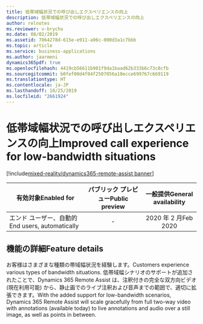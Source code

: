 ```yaml
---
title: 低帯域幅状況での呼び出しエクスペリエンスの向上
description: 低帯域幅状況での呼び出しエクスペリエンスの向上
author: relnotes
ms.reviewer: v-brycho
ms.date: 08/02/2019
ms.assetid: 7064278d-615e-e911-a96c-000d3a1c7bbb
ms.topic: article
ms.service: business-applications
ms.author: jaarmeni
dynamics365pdf: true
ms.openlocfilehash: 4419cb56611b901f9da1baad62b333b6c73c8cfb
ms.sourcegitcommit: b0fef00d4f04f2507056a10ecce699767c669119
ms.translationtype: HT
ms.contentlocale: ja-JP
ms.lasthandoff: 10/25/2019
ms.locfileid: "2661924"
---
```

# <a name="improved-call-experience-for-low-bandwidth-situations"></a><span data-ttu-id="cd173-103">低帯域幅状況での呼び出しエクスペリエンスの向上</span><span class="sxs-lookup"><span data-stu-id="cd173-103">Improved call experience for low-bandwidth situations</span></span>
[!include[mixed-reality/dynamics365-remote-assist banner](../includes/mixed-reality/dynamics365-remote-assist.md)]

| <span data-ttu-id="cd173-104">有効対象</span><span class="sxs-lookup"><span data-stu-id="cd173-104">Enabled for</span></span>    |  <span data-ttu-id="cd173-105">パブリック プレビュー</span><span class="sxs-lookup"><span data-stu-id="cd173-105">Public preview</span></span> | <span data-ttu-id="cd173-106">一般提供</span><span class="sxs-lookup"><span data-stu-id="cd173-106">General availability</span></span> | 
| ---------- | :----------: |:----------: |
|<span data-ttu-id="cd173-107">エンド ユーザー、自動的</span><span class="sxs-lookup"><span data-stu-id="cd173-107">End users, automatically</span></span>|-| <span data-ttu-id="cd173-108">2020 年 2 月</span><span class="sxs-lookup"><span data-stu-id="cd173-108">Feb 2020</span></span>|






## <a name="feature-details"></a><span data-ttu-id="cd173-109">機能の詳細</span><span class="sxs-lookup"><span data-stu-id="cd173-109">Feature details</span></span>
<!--feature detail start -->
<span data-ttu-id="cd173-110">お客様はさまざまな種類の帯域幅状況を経験します。</span><span class="sxs-lookup"><span data-stu-id="cd173-110">Customers experience various types of bandwidth situations.</span></span> <span data-ttu-id="cd173-111">低帯域幅シナリオのサポートが追加されたことで、Dynamics 365 Remote Assist は、注釈付きの完全な双方向ビデオ (現在利用可能) から、静止画でのライブ注釈および音声までの範囲で、適切に拡張できます。</span><span class="sxs-lookup"><span data-stu-id="cd173-111">With the added support for low-bandwidth scenarios, Dynamics 365 Remote Assist will scale gracefully from full two-way video with annotations (available today) to live annotations and audio over a still image, as well as points in between.</span></span>
<!--feature detail end -->









